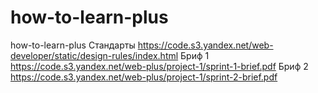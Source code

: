 # how-to-learn-plus
how-to-learn-plus
Стандарты  https://code.s3.yandex.net/web-developer/static/design-rules/index.html
Бриф 1 https://code.s3.yandex.net/web-plus/project-1/sprint-1-brief.pdf
Бриф 2 https://code.s3.yandex.net/web-plus/project-1/sprint-2-brief.pdf

